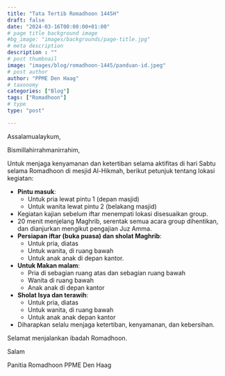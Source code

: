 ```yaml
---
title: "Tata Tertib Romadhoon 1445H"
draft: false
date: "2024-03-16T00:00:00+01:00"
# page title background image
#bg_image: "images/backgrounds/page-title.jpg"
# meta description
description : ""
# post thumbnail
image: "images/blog/romadhoon-1445/panduan-id.jpeg"
# post author
author: "PPME Den Haag"
# taxonomy
categories: ["Blog"]
tags: ["Romadhoon"]
# type
type: "post"

---
```


Assalamualaykum,

Bismillahirrahmanirrahim, 

Untuk menjaga kenyamanan dan ketertiban selama aktifitas di hari Sabtu selama Romadhoon di mesjid Al-Hikmah, berikut petunjuk tentang lokasi kegiatan:

* **Pintu masuk**:
  * Untuk pria lewat pintu 1 (depan masjid)
  * Untuk wanita lewat pintu 2 (belakang masjid)
* ⁠Kegiatan kajian sebelum iftar menempati lokasi disesuaikan group.
* ⁠20 menit menjelang Maghrib, serentak semua acara group dihentikan, dan dianjurkan mengikut pengajian Juz Amma.
* **⁠Persiapan iftar (buka puasa) dan sholat Maghrib**:
  * Untuk pria, diatas
  * Untuk wanita, di ruang bawah
  * Untuk anak anak di depan kantor.
* **Untuk Makan malam**:
  * Pria di sebagian ruang atas dan sebagian ruang bawah
  * Wanita di ruang bawah
  * Anak anak di depan kantor
* **⁠Sholat Isya dan terawih**:
  * Untuk pria, diatas
  * Untuk wanita, di ruang bawah
  * Untuk anak anak depan kantor
* ⁠Diharapkan selalu menjaga ketertiban, kenyamanan, dan kebersihan.

Selamat menjalankan ibadah Romadhoon.

Salam

Panitia Romadhoon PPME Den Haag